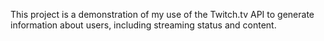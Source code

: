 This project is a demonstration of my use of the Twitch.tv API to generate information about users, including streaming status and content.